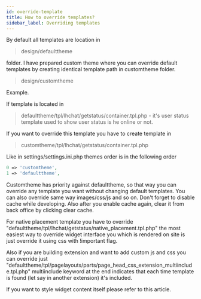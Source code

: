 ```yaml
---
id: override-template
title: How to override templates?
sidebar_label: Overriding templates
---
```


By default all templates are location in 

 > design/defaulttheme

folder. I have prepared custom theme where you can override default templates by creating identical template path in customtheme folder.

 > design/customtheme

Example.

If template is located in

 > defaulttheme/tpl/lhchat/getstatus/container.tpl.php - it's user status template used to show user status is he online or not.

If you want to override this template you have to create template in

 > customtheme/tpl/lhchat/getstatus/container.tpl.php

Like in settings/settings.ini.php themes order is in the following order

```php
0 => 'customtheme',
1 => 'defaulttheme',
```

Customtheme has priority against defaulttheme, so that way you can override any template you want without changing default templates. You can also override same way images/css/js and so on. Don't forget to disable cache while developing. Also after you enable cache again, clear it from back office by clicking clear cache.

For native placement template you have to override "defaulttheme/tpl/lhchat/getstatus/native_placement.tpl.php" the most easiest way to override widget interface you which is rendered on site is just override it using css with !important flag.

Also if you are building extension and want to add custom js and css you can override just "defaulttheme/tpl/pagelayouts/parts/page_head_css_extension_multiinclude.tpl.php" multiinclude keyword at the end indicates that each time template is found (let say in another extension) it's included.

If you want to style widget content itself please refer to this article.